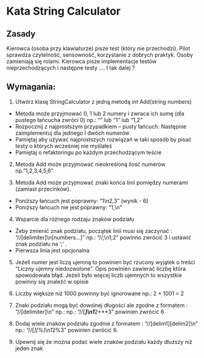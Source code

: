 ﻿# Kata String Calculator

## Zasady
Kierowca (osoba przy klawiaturze) pisze test (który nie przechodzi).
Pilot sprawdza czytelność, sensowność, korzystanie z dobrych praktyk. 
Osoby zamieniają się rolami.
Kierowca pisze implementacje testów nieprzechodzących i następne testy
…. I tak dalej ?


## Wymagania:
1. Utwórz klasę StringCalculator z jedną metodą int Add(string numbers)
- Metoda może przyjmować 0, 1 lub 2 numery i zwraca ich sumę (dla pustego łańcucha zwróci 0) np.: “” lub “1” lub “1,2”
- Rozpocznij z najprostszym przypadkiem – pusty łańcuch. Następnie zaimplementuj dla jednego I dwóch numerów
- Pamiętaj aby używać najprostszych rozwiązań w taki sposób by pisać testy o których wcześniej nie myślałeś
- Pamiętaj o refaktoringu po każdym przechodzącym teście

2. Metoda Add może przyjmować nieokreśloną ilość numerów np.”1,2,3,4,5,6”

3. Metoda Add może przyjmować znaki końca linii pomiędzy numerami (zamiast przecinków).
- Poniższy łańcuch jest poprawny:  “1\n2,3”  (wynik - 6)
- Poniższy łańcuch nie jest poprawny:  “1,\n” 

4. Wsparcie dla różnego rodzaju znaków podziału
- Żeby zmienić znak podziału, początek linii musi się zaczynać : “//[delimiter]\n[numbers…]” 
np.:  “//;\n1;2” powinno zwrócić 3 i ustawić znak podziału na ‘;’ .
- Pierwsza linia jest opcjonalna 

5. Jeżeli numer jest liczą ujemną to powinien być rzucony wyjątek o treści “Liczny ujemny niedozwolone”. 
Opis powinien zawierać liczbę która spowodowała błąd. Jeżeli było więcej liczb ujemnych to wszystkie powinny się znaleźć w opisie

6. Liczby większe niż  1000 powinny być ignorowane np.: 2 + 1001  = 2

7.	Znaki podziału mogą być dowolnej długości ale zgodne z formatem :  “//[delimiter]\n” np.: np.: “//[***]\n1***2***3” powinien zwrócić 6

8.	Dodaj wiele znaków podziału zgodnie z formatem :  “//[delim1][delim2]\n” 
np.: “//[*][%]\n1*2%3” powinien zwrócić 6.

9.	Upewnij się że można podać wiele znaków podziału każdy dłuższy niż jeden znak



